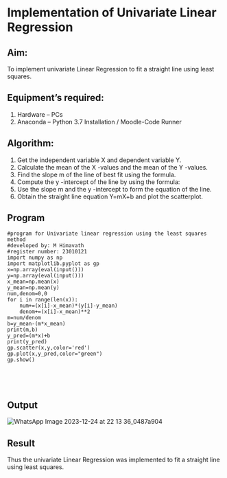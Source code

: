 # Implementation of Univariate Linear Regression
## Aim:
To implement univariate Linear Regression to fit a straight line using least squares.
## Equipment’s required:
1.	Hardware – PCs
2.	Anaconda – Python 3.7 Installation / Moodle-Code Runner
## Algorithm:
1.	Get the independent variable X and dependent variable Y.
2.	Calculate the mean of the X -values and the mean of the Y -values.
3.	Find the slope m of the line of best fit using the formula.
4.	Compute the y -intercept of the line by using the formula:
5.	Use the slope m and the y -intercept to form the equation of the line.
6.	Obtain the straight line equation Y=mX+b and plot the scatterplot.
## Program
```
#program for Univariate linear regression using the least squares method
#developed by: M Himavath
#register number: 23010121
import numpy as np
import matplotlib.pyplot as gp
x=np.array(eval(input()))
y=np.array(eval(input()))
x_mean=np.mean(x)
y_mean=np.mean(y)
num,denom=0,0
for i in range(len(x)):
    num+=(x[i]-x_mean)*(y[i]-y_mean)
    denom+=(x[i]-x_mean)**2
m=num/denom
b=y_mean-(m*x_mean)
print(m,b)
y_pred=(m*x)+b
print(y_pred)
gp.scatter(x,y,color='red')
gp.plot(x,y_pred,color="green")
gp.show()





```
## Output
![WhatsApp Image 2023-12-24 at 22 13 36_0487a904](https://github.com/Himavath08/Univariate-Linear-Regression/assets/139110631/80c94bd1-e6a6-4634-8f8f-164273e3e9d8)


## Result
Thus the univariate Linear Regression was implemented to fit a straight line using least squares.
